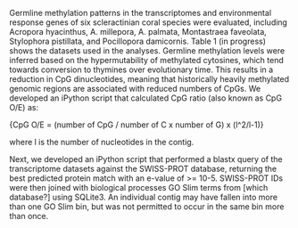 
Germline methylation patterns in the transcriptomes and environmental response genes of six scleractinian coral species were evaluated, including Acropora hyacinthus, A. millepora, A. palmata, Montastraea faveolata, Stylophora pistillata, and Pocillopora damicornis. Table 1 (in progress) shows the datasets used in the analyses. Germline methylation levels were inferred based on the hypermutability of methylated cytosines, which tend towards conversion to thymines over evolutionary time. This results in a reduction in CpG dinucleotides, meaning that historically heavily methylated genomic regions are associated with reduced numbers of CpGs. We developed an iPython script that calculated CpG ratio (also known as CpG O/E) as:

{CpG O/E = (number of CpG / number of C x number of G) x (l^2/l-1)}



where l is the number of nucleotides in the contig.

Next, we developed an iPython script that performed a blastx query of the transcriptome datasets against the SWISS-PROT database, returning the best predicted protein match with an e-value of >= 10-5. SWISS-PROT IDs were then joined with biological processes GO Slim terms from [which database?] using SQLite3. An individual contig may have fallen into more than one GO Slim bin, but was not permitted to occur in the same bin more than once.
